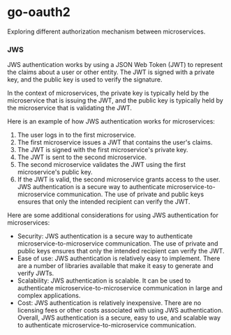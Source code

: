 # go-oauth2

Exploring different authorization mechanism between microservices.

### JWS

JWS authentication works by using a JSON Web Token (JWT) to represent the claims about a user or other entity. The JWT is signed with a private key, and the public key is used to verify the signature.

In the context of microservices, the private key is typically held by the microservice that is issuing the JWT, and the public key is typically held by the microservice that is validating the JWT.

Here is an example of how JWS authentication works for microservices:

1. The user logs in to the first microservice.
2. The first microservice issues a JWT that contains the user's claims.
3. The JWT is signed with the first microservice's private key.
4. The JWT is sent to the second microservice.
5. The second microservice validates the JWT using the first microservice's public key.
6. If the JWT is valid, the second microservice grants access to the user.
JWS authentication is a secure way to authenticate microservice-to-microservice communication. The use of private and public keys ensures that only the intended recipient can verify the JWT.

Here are some additional considerations for using JWS authentication for microservices:

- Security: JWS authentication is a secure way to authenticate microservice-to-microservice communication. The use of private and public keys ensures that only the intended recipient can verify the JWT.
- Ease of use: JWS authentication is relatively easy to implement. There are a number of libraries available that make it easy to generate and verify JWTs.
- Scalability: JWS authentication is scalable. It can be used to authenticate microservice-to-microservice communication in large and complex applications.
- Cost: JWS authentication is relatively inexpensive. There are no licensing fees or other costs associated with using JWS authentication.
Overall, JWS authentication is a secure, easy to use, and scalable way to authenticate microservice-to-microservice communication.

